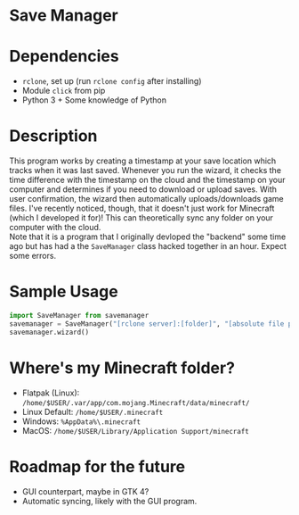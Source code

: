 Save Manager
============
# Dependencies
- `rclone`, set up (run `rclone config` after installing)
- Module `click` from pip
- Python 3 + Some knowledge of Python

# Description
This program works by creating a timestamp at your save location which tracks when it was last saved. Whenever you run the wizard, it checks the time difference with the timestamp on the cloud and the timestamp on your computer and determines if you need to download or upload saves. With user confirmation, the wizard then automatically uploads/downloads game files. I've recently noticed, though, that it doesn't just work for Minecraft (which I developed it for)! This can theoretically sync any folder on your computer with the cloud.  
Note that it is a program that I originally devloped the "backend" some time ago but has had a the `SaveManager` class hacked together in an hour. Expect some errors.

# Sample Usage
```python
import SaveManager from savemanager
savemanager = SaveManager("[rclone server]:[folder]", "[absolute file path you wish to sync]")
savemanager.wizard()
```

# Where's my Minecraft folder?
- Flatpak (Linux): `/home/$USER/.var/app/com.mojang.Minecraft/data/minecraft/`
- Linux Default: `/home/$USER/.minecraft`
- Windows: `%AppData%\.minecraft`
- MacOS: `/home/$USER/Library/Application Support/minecraft`

# Roadmap for the future
- GUI counterpart, maybe in GTK 4?
- Automatic syncing, likely with the GUI program.
